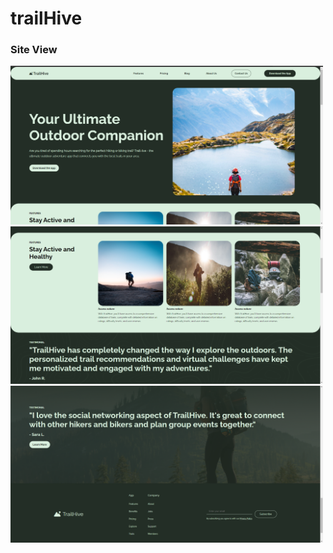 # trailHive

<h3>Site View</h3>

<img src="https://raw.githubusercontent.com/jesusball/trailHive/master/siteView/siteview1.png" width="500">
<img src="https://raw.githubusercontent.com/jesusball/trailHive/master/siteView/siteview2.png" width="500">
<img src="https://raw.githubusercontent.com/jesusball/trailHive/master/siteView/siteview3.png" width="500">
